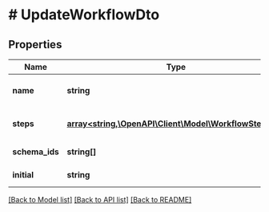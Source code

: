 # # UpdateWorkflowDto

## Properties

Name | Type | Description | Notes
------------ | ------------- | ------------- | -------------
**name** | **string** | The name of the workflow. | [optional]
**steps** | [**array<string,\OpenAPI\Client\Model\WorkflowStepDto>**](WorkflowStepDto.md) | The workflow steps. |
**schema_ids** | **string[]** | The schema ids. | [optional]
**initial** | **string** | The initial step. |

[[Back to Model list]](../../README.md#models) [[Back to API list]](../../README.md#endpoints) [[Back to README]](../../README.md)
